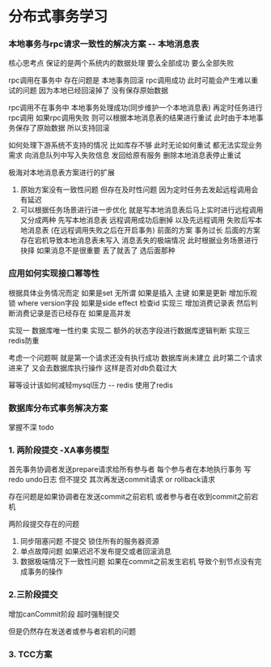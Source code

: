 # 分布式事务学习

### 本地事务与rpc请求一致性的解决方案 -- 本地消息表

核心思考点 保证的是两个系统内的数据处理 要么全部成功 要么全部失败 

rpc调用在事务中
    存在问题是 本地事务回滚 rpc调用成功
    此时可能会产生难以重试的问题 因为本地已经回滚掉了 没有保存原始数据

rpc调用不在事务中
    本地事务处理成功(同步维护一个本地消息表) 再定时任务进行rpc调用
    如果rpc调用失败 则可以根据本地消息表的结果进行重试 此时由于本地事务保存了原始数据 所以支持回滚

如何处理下游系统不支持的情况 比如库存不够 此时无论如何重试 都无法实现业务需求
向消息队列中写入失败信息 发回给原有服务 删除本地消息表停止重试

极海对本地消息表方案进行的扩展
1. 原始方案没有一致性问题 但存在及时性问题 因为定时任务去发起远程调用会有延迟
2. 可以根据任务场景进行进一步优化 就是写本地消息表后马上实时进行远程调用
又分成两种 先写本地消息表 远程调用成功后删掉
         以及先远程调用 失败后写本地消息表
           (在远程调用失败之后在开启事务)
前面的方案 事务过长
后面的方案 存在宕机导致本地消息表未写入 消息丢失的极端情况
此时根据业务场景进行抉择 如果消息不是很重要 丢了就丢了 选后面那种

### 应用如何实现接口幂等性

根据具体业务情况而定 如果是set 无所谓
如果是插入 主键
如果是更新 增加乐观锁 where version字段
如果是side effect 检查id
实现三 增加消费记录表 然后判断消费记录是否已经存在
如果是高并发

实现一 数据库唯一性约束
实现二 额外的状态字段进行数据库逻辑判断
实现三 redis防重 

考虑一个问题啊 就是第一个请求还没有执行成功 数据库尚未建立
此时第二个请求进来了 又会去数据库执行操作 这样是否对db负载过大

幂等设计该如何减轻mysql压力 -- redis 
使用了redis

### 数据库分布式事务解决方案
掌握不深 todo
### 1. 两阶段提交 -XA事务模型

首先事务协调者发送prepare请求给所有参与者
每个参与者在本地执行事务 写redo undo日志 但不提交
其次再发送commit请求 or rollback请求

存在问题是如果协调者在发送commit之前宕机 或者参与者在收到commit之前宕机

两阶段提交存在的问题 
1. 同步阻塞问题 不提交 锁住所有的服务器资源 
2. 单点故障问题 如果迟迟不发布提交或者回滚消息
3. 数据极端情况下一致性问题 如果在commit之前发生宕机 导致个别节点没有完成事务的操作

### 2.三阶段提交 
增加canCommit阶段
超时强制提交 

但是仍然存在发送者或参与者宕机的问题

### 3. TCC方案
